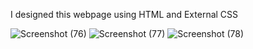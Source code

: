 I designed this webpage using HTML and External CSS

![Screenshot (76)](https://github.com/Shanmukh512/Hero-cycles/assets/134306674/732cad80-6729-40a9-94dc-3659175f762f)
![Screenshot (77)](https://github.com/Shanmukh512/Hero-cycles/assets/134306674/390910b5-c47e-40db-b671-c4ffb1c677e1)
![Screenshot (78)](https://github.com/Shanmukh512/Hero-cycles/assets/134306674/f5f1531f-abd1-43cd-b4dc-258eb2d8d2a3)
